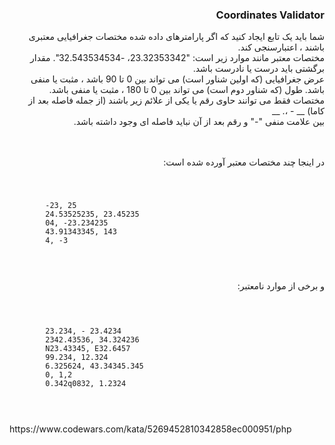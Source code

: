 

<div dir="rtl">
<h3>Coordinates Validator</h3>
شما باید یک تابع ایجاد کنید که اگر پارامترهای داده شده مختصات جغرافیایی معتبری باشند ، اعتبارسنجی کند.
<br>
مختصات معتبر مانند موارد زیر است: "23.32353342، -32.543534534". مقدار برگشتی باید درست یا نادرست باشد.
<br>
عرض جغرافیایی (که اولین شناور است) می تواند بین 0 تا 90 باشد ، مثبت یا منفی باشد. طول (که شناور دوم است) می تواند بین 0 تا 180 ، مثبت یا منفی باشد.
<br>
مختصات فقط می توانند حاوی رقم یا یکی از علائم زیر باشند (از جمله فاصله بعد از کاما) __ - ،. __
<br>
بین علامت منفی "-" و رقم بعد از آن نباید فاصله ای وجود داشته باشد.
<br>
<br>
<br>

در اینجا چند مختصات معتبر آورده شده است:
<br>

</div>
<code>
    <pre>
        -23, 25
        24.53525235, 23.45235
        04, -23.234235
        43.91343345, 143
        4, -3
    </pre>
</code>

<br>
<div dir="rtl">
و برخی از موارد نامعتبر:
</div>
<br>
<code>
    <pre>
        23.234, - 23.4234
        2342.43536, 34.324236
        N23.43345, E32.6457
        99.234, 12.324
        6.325624, 43.34345.345
        0, 1,2
        0.342q0832, 1.2324
    </pre>
</code>
<br>
https://www.codewars.com/kata/5269452810342858ec000951/php